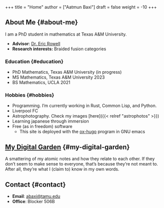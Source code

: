 +++
title = "Home"
author = ["Aatmun Baxi"]
draft = false
weight = -10
+++

## About Me {#about-me}

I am a PhD student in mathematics at Texas A&amp;M University.

-   **Advisor**: [Dr. Eric Rowell](https://people.tamu.edu/~rowell/)
-   **Research interests:** Braided fusion categories


### Education {#education}

-   PhD Mathematics, Texas A&amp;M University (in progress)
-   MS Mathematics, Texas A&amp;M University 2023
-   BS Mathematics, UCLA 2021


### Hobbies {#hobbies}

-   Programming. I&rsquo;m currently working in Rust, Common Lisp, and Python.
-   Liverpool FC
-   Astrophotography. Check my images [here]({{< relref "astrophotos" >}})
-   Learning japanese through immersion
-   Free (as in freedom) software
    -   This site is deployed with the [ox-hugo](https://github.com/kaushalmodi/ox-hugo) program in GNU emacs


## [My Digital Garden](https://aatmunbaxi.github.io/crossed-braining) {#my-digital-garden}

A smattering of my atomic notes and how they relate to each other.
If they don&rsquo;t seem to make sense to everyone, that&rsquo;s because they&rsquo;re not meant to.
After all, they&rsquo;re what I (claim to) know in my own words.


## Contact {#contact}

-   **Email**: [abaxi@tamu.edu](mailto:abaxi@tamu.edu)
-   **Office**: Blocker 506B
